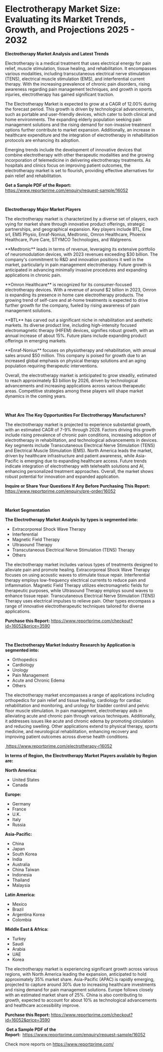 <p><h1>Electrotherapy Market Size: Evaluating its Market Trends, Growth, and Projections 2025 - 2032</h1></p><p><strong>Electrotherapy Market Analysis and Latest Trends</strong></p>
<p><p>Electrotherapy is a medical treatment that uses electrical energy for pain relief, muscle stimulation, tissue healing, and rehabilitation. It encompasses various modalities, including transcutaneous electrical nerve stimulation (TENS), electrical muscle stimulation (EMS), and interferential current therapy. With the increasing prevalence of chronic pain disorders, rising awareness regarding pain management techniques, and growth in sports injuries, electrotherapy has gained significant traction.</p><p>The Electrotherapy Market is expected to grow at a CAGR of 12.00% during the forecast period. This growth is driven by technological advancements, such as portable and user-friendly devices, which cater to both clinical and home environments. The expanding elderly population seeking pain management solutions and the rising demand for non-invasive treatment options further contribute to market expansion. Additionally, an increase in healthcare expenditure and the integration of electrotherapy in rehabilitation protocols are enhancing its adoption.</p><p>Emerging trends include the development of innovative devices that combine electrotherapy with other therapeutic modalities and the growing incorporation of telemedicine in delivering electrotherapy treatments. As hospitals and clinics focus on improving patient outcomes, the electrotherapy market is set to flourish, providing effective alternatives for pain relief and rehabilitation.</p></p>
<p><strong>Get a Sample PDF of the Report:&nbsp;</strong> <a href="https://www.reportprime.com/enquiry/request-sample/16052?utm_campaign=3555&utm_medium=2&utm_source=Github&utm_content=ia&utm_term=20032025&utm_id=electrotherapy">https://www.reportprime.com/enquiry/request-sample/16052</a></p>
<p>&nbsp;</p>
<p><strong>Electrotherapy Major Market Players</strong></p>
<p><p>The electrotherapy market is characterized by a diverse set of players, each vying for market share through innovative product offerings, strategic partnerships, and geographical expansion. Key players include BTL, Eme srl, EMS Physio, Enraf-Nonius, Medtronic, Omron Healthcare, Phoenix Healthcare, Pure Care, STYMCO Technologies, and Walgreens.</p><p>**Medtronic** leads in terms of revenue, leveraging its extensive portfolio of neuromodulation devices, with 2023 revenues exceeding $30 billion. The company's commitment to R&D and innovation positions it well in the market, particularly in pain management electrotherapy. Future growth is anticipated in advancing minimally invasive procedures and expanding applications in chronic pain.</p><p>**Omron Healthcare** is recognized for its consumer-focused electrotherapy devices. With a revenue of around $2 billion in 2023, Omron is expanding its presence in home care electrotherapy products. The growing trend of self-care and at-home treatments is expected to drive further growth for the company, fueled by rising awareness of pain management solutions.</p><p>**BTL** has carved out a significant niche in rehabilitation and aesthetic markets. Its diverse product line, including high-intensity focused electromagnetic therapy (HIFEM) devices, signifies robust growth, with an annual increase of about 15%. Future plans include expanding product offerings in emerging markets.</p><p>**Enraf-Nonius** focuses on physiotherapy and rehabilitation, with annual sales around $50 million. This company is poised for growth due to an increased global emphasis on physical therapy solutions and an aging population requiring therapeutic interventions.</p><p>Overall, the electrotherapy market is anticipated to grow steadily, estimated to reach approximately $3 billion by 2026, driven by technological advancements and increasing applications across various therapeutic areas. Competitive strategies among these players will shape market dynamics in the coming years.</p></p>
<p>&nbsp;</p>
<p><strong>What Are The Key Opportunities For Electrotherapy Manufacturers?</strong></p>
<p><p>The electrotherapy market is projected to experience substantial growth, with an estimated CAGR of 7-9% through 2028. Factors driving this growth include rising prevalence of chronic pain conditions, increasing adoption of electrotherapy in rehabilitation, and technological advancements in devices. Key segments include Transcutaneous Electrical Nerve Stimulation (TENS) and Electrical Muscle Stimulation (EMS). North America leads the market, driven by healthcare infrastructure and patient awareness, while Asia-Pacific is emerging due to expanding healthcare access. Future trends indicate integration of electrotherapy with telehealth solutions and AI, enhancing personalized treatment approaches. Overall, the market shows robust potential for innovation and expanded application.</p></p>
<p><strong>Inquire or Share Your Questions If Any Before Purchasing This Report:</strong> <a href="https://www.reportprime.com/enquiry/pre-order/16052?utm_campaign=3555&utm_medium=2&utm_source=Github&utm_content=ia&utm_term=20032025&utm_id=electrotherapy">https://www.reportprime.com/enquiry/pre-order/16052</a></p>
<p>&nbsp;</p>
<p><strong>Market Segmentation</strong></p>
<p><strong>The Electrotherapy Market Analysis by types is segmented into:</strong></p>
<p><ul><li>Extracorporeal Shock Wave Therapy</li><li>Interferential</li><li>Magnetic Field Therapy</li><li>Ultrasound Therapy</li><li>Transcutaneous Electrical Nerve Stimulation (TENS) Therapy</li><li>Others</li></ul></p>
<p><p>The electrotherapy market includes various types of treatments designed to alleviate pain and promote healing. Extracorporeal Shock Wave Therapy focuses on using acoustic waves to stimulate tissue repair. Interferential therapy employs low-frequency electrical currents to reduce pain and inflammation. Magnetic Field Therapy utilizes electromagnetic fields for therapeutic purposes, while Ultrasound Therapy employs sound waves to enhance tissue repair. Transcutaneous Electrical Nerve Stimulation (TENS) Therapy uses electrical impulses to relieve pain. Other types encompass a range of innovative electrotherapeutic techniques tailored for diverse applications.</p></p>
<p><strong>Purchase this Report:&nbsp;</strong><a href="https://www.reportprime.com/checkout?id=16052&price=3590&utm_campaign=3555&utm_medium=2&utm_source=Github&utm_content=ia&utm_term=20032025&utm_id=electrotherapy">https://www.reportprime.com/checkout?id=16052&price=3590</a></p>
<p>&nbsp;</p>
<p><strong>The Electrotherapy Market Industry Research by Application is segmented into:</strong></p>
<p><ul><li>Orthopedics</li><li>Cardiology</li><li>Urology</li><li>Pain Management</li><li>Acute and Chronic Edema</li><li>Others</li></ul></p>
<p><p>The electrotherapy market encompasses a range of applications including orthopedics for pain relief and tissue healing, cardiology for cardiac rehabilitation and monitoring, and urology for bladder control and pelvic floor muscle stimulation. In pain management, electrotherapy aids in alleviating acute and chronic pain through various techniques. Additionally, it addresses issues like acute and chronic edema by promoting circulation and reducing swelling. Other applications extend to physical therapy, sports medicine, and neurological rehabilitation, enhancing recovery and improving patient outcomes across diverse health conditions.</p></p>
<p><a href="https://www.reportprime.com/electrotherapy-r16052?utm_campaign=3555&utm_medium=2&utm_source=Github&utm_content=ia&utm_term=20032025&utm_id=electrotherapy">&nbsp;https://www.reportprime.com/electrotherapy-r16052</a></p>
<p><strong>In terms of Region, the Electrotherapy Market Players available by Region are:</strong></p>
<p>
    <p> <strong> North America: </strong>
        <ul>
            <li>United States</li>
            <li>Canada</li>
        </ul>
        </p> 
    <p> <strong> Europe: </strong>
        <ul>
            <li>Germany</li>
            <li>France</li>
            <li>U.K.</li>
            <li>Italy</li>
            <li>Russia</li>
        </ul>
        </p> 
    <p> <strong> Asia-Pacific: </strong>
        <ul>
            <li>China</li>
            <li>Japan</li>
            <li>South Korea</li>
            <li>India</li>
            <li>Australia</li>
            <li>China Taiwan</li>
            <li>Indonesia</li>
            <li>Thailand</li>
            <li>Malaysia</li>
        </ul>
        </p> 
    <p> <strong> Latin America: </strong>
        <ul>
            <li>Mexico</li>
            <li>Brazil</li>
            <li>Argentina Korea</li>
            <li>Colombia</li>
        </ul>
        </p> 
    <p> <strong> Middle East & Africa: </strong>
        <ul>
            <li>Turkey</li>
            <li>Saudi</li>
            <li>Arabia</li>
            <li>UAE</li>
            <li>Korea</li>
        </ul>
    </p>
    </p>
<p><p>The electrotherapy market is experiencing significant growth across various regions, with North America leading the expansion, anticipated to hold approximately 35% market share. Asia-Pacific (APAC) is rapidly emerging, projected to capture around 30% due to increasing healthcare investments and rising demand for pain management solutions. Europe follows closely with an estimated market share of 25%. China is also contributing to growth, expected to account for about 10% as technological advancements and healthcare accessibility improve.</p></p>
<p><strong>Purchase this Report: </strong><a href="https://www.reportprime.com/checkout?id=16052&price=3590&utm_campaign=3555&utm_medium=2&utm_source=Github&utm_content=ia&utm_term=20032025&utm_id=electrotherapy">https://www.reportprime.com/checkout?id=16052&price=3590</a></p>
<p>&nbsp;<strong>Get a Sample PDF of the Report:&nbsp;&nbsp;</strong><a href="https://www.reportprime.com/enquiry/request-sample/16052?utm_campaign=3555&utm_medium=2&utm_source=Github&utm_content=ia&utm_term=20032025&utm_id=electrotherapy">https://www.reportprime.com/enquiry/request-sample/16052</a></p>
<p><strong></strong></p>
<p>Check more reports on <a href="https://www.reportprime.com/?utm_campaign=3555&utm_medium=2&utm_source=Github&utm_content=ia&utm_term=20032025&utm_id=electrotherapy">https://www.reportprime.com/</a></p>
